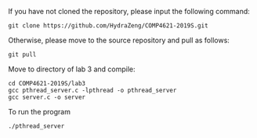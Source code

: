 If you have not cloned the repository, please input the following command:
```
git clone https://github.com/HydraZeng/COMP4621-2019S.git
```
Otherwise, please move to the source repository and pull as follows:
```
git pull
```

Move to directory of lab 3 and compile:
```
cd COMP4621-2019S/lab3
gcc pthread_server.c -lpthread -o pthread_server
gcc server.c -o server
```

To run the program
```
./pthread_server
```

